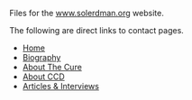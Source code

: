 Files for the www.solerdman.org website.

The following are direct links to contact pages.

* [Home](https://github.com/sundaysenergy/www.solerdman.org/edit/gh-pages/index.md)
* [Biography](https://github.com/sundaysenergy/www.solerdman.org/edit/gh-pages/content/biography.md)
* [About The Cure](https://github.com/sundaysenergy/www.solerdman.org/edit/gh-pages/content/about-cure.md)
* [About CCD](https://github.com/sundaysenergy/www.solerdman.org/edit/gh-pages/content/about-ccd.md)
* [Articles & Interviews](https://github.com/sundaysenergy/www.solerdman.org/edit/gh-pages/content/articles-interviews.md)

